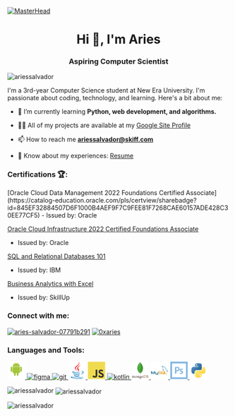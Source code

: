 [![MasterHead](https://repository-images.githubusercontent.com/588181932/e36ec678-7984-4cdd-8e4c-a3932772ff8e)](https://github.com/ariessalvador)
<h1 align="center">Hi 👋, I'm Aries</h1>
<h3 align="center">Aspiring Computer Scientist</h3>

<p align="left"> <img src="https://komarev.com/ghpvc/?username=ariessalvador&label=Profile%20views&color=0e75b6&style=flat" alt="ariessalvador" /> </p>

I'm a 3rd-year Computer Science student at New Era University. I'm passionate about coding, technology, and learning. Here's a bit about me:

- 🌱 I’m currently learning **Python, web development, and algorithms.**

- 👨‍💻 All of my projects are available at my [Google Site Profile](https://sites.google.com/neu.edu.ph/ariessalvador/home)

- 📫 How to reach me **ariessalvador@skiff.com**

- 📄 Know about my experiences: [Resume](https://drive.google.com/file/d/1_utx9RT8CnZOII9qr0h5PKKtUa5h5Ul3/view)

<h3 align="left">Certifications 🏆:</h3>
[Oracle Cloud Data Management 2022 Foundations Certified Associate](https://catalog-education.oracle.com/pls/certview/sharebadge?id=845EF32884507D6F1000B4AEF9F7C9FEE81F7268CAE60157ADE428C30EE77CF5)
   - Issued by: Oracle
   
[Oracle Cloud Infrastructure 2022 Certified Foundations Associate](https://catalog-education.oracle.com/pls/certview/sharebadge?id=06E7CD6457F3E58CF7367D921CF57E7DF47D7FD1DFF683BC982DA559DEE313CD)
   - Issued by: Oracle
     
[SQL and Relational Databases 101](https://courses.cognitiveclass.ai/certificates/98b73812677540a2b933d318bb4ab6c5)
   - Issued by: IBM
     
[Business Analytics with Excel](https://www.simplilearn.com/skillup-certificate-landing?token=eyJjb3Vyc2VfaWQiOiI2NjQiLCJjZXJ0aWZpY2F0ZV91cmwiOiJodHRwczpcL1wvY2VydGlmaWNhdGVzLnNpbXBsaWNkbi5uZXRcL3NoYXJlXC90aHVtYl80NDk4NDk1XzE2OTQwNzU2OTUucG5nIiwidXNlcm5hbWUiOiJKb2huIEFyaWVzIFUuIFNhbHZhZG9yIn0%3D&referrer=https%3A%2F%2Flms.simplilearn.com%2Fcourses%2F2738%2FBusiness-Analytics-with-Excel%2Fcertificate%2Fdownload-skillup&%24web_only=true&_branch_match_id=1228133830286355855&_branch_referrer=H4sIAAAAAAAAA8soKSkottLXL87MLcjJ1EssKNDLyczL1k%2FVN873SEryMQoIdU4CAFlkH%2FslAAAA)
   - Issued by: SkillUp
     

<h3 align="left">Connect with me:</h3>
<p align="left">
<a href="https://linkedin.com/in/aries-salvador-07791b291" target="blank"><img align="center" src="https://raw.githubusercontent.com/rahuldkjain/github-profile-readme-generator/master/src/images/icons/Social/linked-in-alt.svg" alt="aries-salvador-07791b291" height="30" width="40" /></a>
<a href="https://fb.com/0xaries" target="blank"><img align="center" src="https://raw.githubusercontent.com/rahuldkjain/github-profile-readme-generator/master/src/images/icons/Social/facebook.svg" alt="0xaries" height="30" width="40" /></a>
</p>

<h3 align="left">Languages and Tools:</h3>
<p align="left"> <a href="https://developer.android.com" target="_blank" rel="noreferrer"> <img src="https://raw.githubusercontent.com/devicons/devicon/master/icons/android/android-original-wordmark.svg" alt="android" width="40" height="40"/> </a> <a href="https://www.figma.com/" target="_blank" rel="noreferrer"> <img src="https://www.vectorlogo.zone/logos/figma/figma-icon.svg" alt="figma" width="40" height="40"/> </a> <a href="https://git-scm.com/" target="_blank" rel="noreferrer"> <img src="https://www.vectorlogo.zone/logos/git-scm/git-scm-icon.svg" alt="git" width="40" height="40"/> </a> <a href="https://www.java.com" target="_blank" rel="noreferrer"> <img src="https://raw.githubusercontent.com/devicons/devicon/master/icons/java/java-original.svg" alt="java" width="40" height="40"/> </a> <a href="https://developer.mozilla.org/en-US/docs/Web/JavaScript" target="_blank" rel="noreferrer"> <img src="https://raw.githubusercontent.com/devicons/devicon/master/icons/javascript/javascript-original.svg" alt="javascript" width="40" height="40"/> </a> <a href="https://kotlinlang.org" target="_blank" rel="noreferrer"> <img src="https://www.vectorlogo.zone/logos/kotlinlang/kotlinlang-icon.svg" alt="kotlin" width="40" height="40"/> </a> <a href="https://www.mongodb.com/" target="_blank" rel="noreferrer"> <img src="https://raw.githubusercontent.com/devicons/devicon/master/icons/mongodb/mongodb-original-wordmark.svg" alt="mongodb" width="40" height="40"/> </a> <a href="https://www.mysql.com/" target="_blank" rel="noreferrer"> <img src="https://raw.githubusercontent.com/devicons/devicon/master/icons/mysql/mysql-original-wordmark.svg" alt="mysql" width="40" height="40"/> </a> <a href="https://www.photoshop.com/en" target="_blank" rel="noreferrer"> <img src="https://raw.githubusercontent.com/devicons/devicon/master/icons/photoshop/photoshop-line.svg" alt="photoshop" width="40" height="40"/> </a> <a href="https://www.python.org" target="_blank" rel="noreferrer"> <img src="https://raw.githubusercontent.com/devicons/devicon/master/icons/python/python-original.svg" alt="python" width="40" height="40"/> </a> </p>

<p><img align="left" src="https://github-readme-stats.vercel.app/api/top-langs?username=ariessalvador&show_icons=true&locale=en&layout=compact" alt="ariessalvador" /></p>

<p>&nbsp;<img align="center" src="https://github-readme-stats.vercel.app/api?username=ariessalvador&show_icons=true&locale=en" alt="ariessalvador" /></p>

<p><img align="center" src="https://github-readme-streak-stats.herokuapp.com/?user=ariessalvador&" alt="ariessalvador" /></p>
